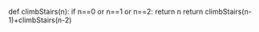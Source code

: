 def climbStairs(n):
    if n==0 or n==1 or n==2:
        return n
    return climbStairs(n-1)+climbStairs(n-2)
